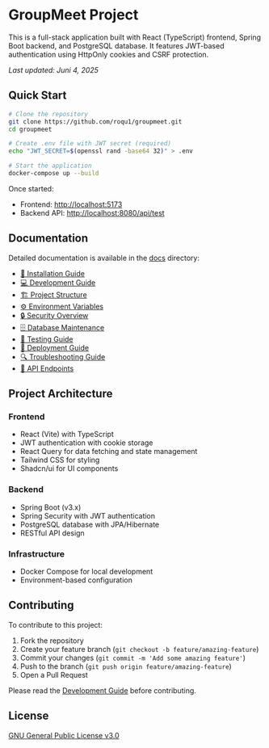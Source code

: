# GroupMeet Project

This is a full-stack application built with React (TypeScript) frontend, Spring Boot backend, and PostgreSQL database. It features JWT-based authentication using HttpOnly cookies and CSRF protection.

*Last updated: Juni 4, 2025*

## Quick Start

```bash
# Clone the repository
git clone https://github.com/roqu1/groupmeet.git
cd groupmeet

# Create .env file with JWT secret (required)
echo "JWT_SECRET=$(openssl rand -base64 32)" > .env

# Start the application
docker-compose up --build
```

Once started:
- Frontend: [http://localhost:5173](http://localhost:5173)
- Backend API: [http://localhost:8080/api/test](http://localhost:8080/api/test)

## Documentation

Detailed documentation is available in the [docs](docs) directory:

- [📑 Installation Guide](docs/installation.md)
- [💻 Development Guide](docs/development.md)
- [🏗️ Project Structure](docs/project-structure.md)
- [⚙️ Environment Variables](docs/environment-variables.md)
- [🔒 Security Overview](docs/security.md)
- [🗄️ Database Maintenance](docs/database-maintenance.md)
- [🧪 Testing Guide](docs/testing.md)
- [🚀 Deployment Guide](docs/deployment.md)
- [🔍 Troubleshooting Guide](docs/troubleshooting.md)
- [🔌 API Endpoints](docs/api-endpoints.md)

## Project Architecture

### Frontend
- React (Vite) with TypeScript
- JWT authentication with cookie storage
- React Query for data fetching and state management
- Tailwind CSS for styling
- Shadcn/ui for UI components

### Backend
- Spring Boot (v3.x)
- Spring Security with JWT authentication
- PostgreSQL database with JPA/Hibernate
- RESTful API design

### Infrastructure
- Docker Compose for local development
- Environment-based configuration

## Contributing

To contribute to this project:

1. Fork the repository
2. Create your feature branch (`git checkout -b feature/amazing-feature`)
3. Commit your changes (`git commit -m 'Add some amazing feature'`)
4. Push to the branch (`git push origin feature/amazing-feature`)
5. Open a Pull Request

Please read the [Development Guide](docs/development.md) before contributing.

## License

[GNU General Public License v3.0](LICENSE)
